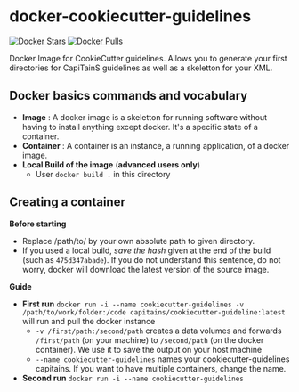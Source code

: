 docker-cookiecutter-guidelines
================================

[![Docker Stars](https://img.shields.io/docker/stars/capitains/cookiecutter-guidelines.svg?maxAge=86400)](https://hub.docker.com/r/capitains/cookiecutter-guidelines/tags/) 
[![Docker Pulls](https://img.shields.io/docker/pulls/capitains/cookiecutter-guidelines.svg?maxAge=86400)](https://hub.docker.com/r/capitains/cookiecutter-guidelines/tags/)

Docker Image for CookieCutter guidelines. Allows you to generate your first directories for CapiTainS guidelines as well as a skeletton for your XML.

## Docker basics commands and vocabulary

- **Image** : A docker image is a skeletton for running software without having to install anything except docker. It's a specific state of a container. 
- **Container** : A container is an instance, a running application, of a docker image.
- **Local Build of  the image** (**advanced users only**)
	- User `docker build .` in this directory

## Creating a container
	
**Before starting**

- Replace /path/to/ by your own absolute path to given directory.
- If you used a local build, *save the hash* given at the end of the build (such as `475d347abade`). If you do not understand this sentence, do not worry, docker will download the latest version of the source image.

**Guide**

- **First run** `docker run -i --name cookiecutter-guidelines -v /path/to/work/folder:/code capitains/cookiecutter-guideline:latest` will run and pull the docker instance
	- `-v /first/path:/second/path` creates a data volumes and forwards `/first/path` (on your machine) to `/second/path` (on the docker container). We use it to save the output on your host machine
	- `--name cookiecutter-guidelines` names your cookiecutter-guidelines capitains. If you want to have multiple containers, change the name.
- **Second run** `docker run -i --name cookiecutter-guidelines`